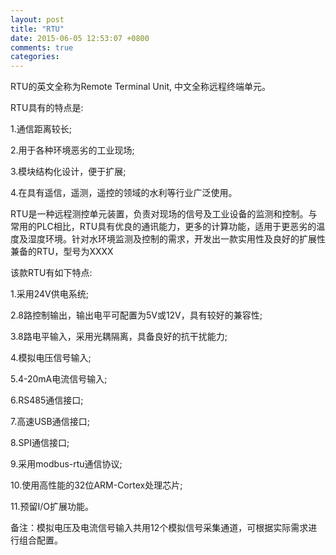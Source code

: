 ```yaml
---
layout: post
title: "RTU"
date: 2015-06-05 12:53:07 +0800
comments: true
categories: 
---
```

RTU的英文全称为Remote Terminal Unit, 中文全称远程终端单元。

RTU具有的特点是:

1.通信距离较长;

2.用于各种环境恶劣的工业现场;

3.模块结构化设计，便于扩展;

4.在具有遥信，遥测，遥控的领域的水利等行业广泛使用。

RTU是一种远程测控单元装置，负责对现场的信号及工业设备的监测和控制。与常用的PLC相比，RTU具有优良的通讯能力，更多的计算功能，适用于更恶劣的温度及湿度环境。针对水环境监测及控制的需求，开发出一款实用性及良好的扩展性兼备的RTU，型号为XXXX

该款RTU有如下特点:

1.采用24V供电系统;

2.8路控制输出，输出电平可配置为5V或12V，具有较好的兼容性;

3.8路电平输入，采用光耦隔离，具备良好的抗干扰能力;

4.模拟电压信号输入;

5.4-20mA电流信号输入;

6.RS485通信接口;

7.高速USB通信接口;

8.SPI通信接口;

9.采用modbus-rtu通信协议;

10.使用高性能的32位ARM-Cortex处理芯片;

11.预留I/O扩展功能。

备注：模拟电压及电流信号输入共用12个模拟信号采集通道，可根据实际需求进行组合配置。

